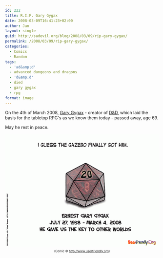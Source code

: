 ```yaml
---
id: 222
title: R.I.P. Gary Gygax
date: 2008-03-09T16:41:23+02:00
author: Jan
layout: single
guid: http://sadevil.org/blog/2008/03/09/rip-gary-gygax/
permalink: /2008/03/09/rip-gary-gygax/
categories:
  - Comics
  - Random
tags:
  - 'ad&amp;d'
  - advanced dungeons and dragons
  - 'd&amp;d'
  - died
  - gary gygax
  - rpg
format: image
---
```

On the 4th of March 2008, <a href="http://en.wikipedia.org/wiki/Gary_Gygax" target="_blank">Gary Gygax</a> - creator of <a href="http://en.wikipedia.org/wiki/Dungeons_&_Dragons" target="_blank">D&D</a>, which laid the basis for the tabletop RPG's as we know them today - passed away, age 69. 

May he rest in peace.

<center>
  <a href="http://ars.userfriendly.org/cartoons/?id=20080309" target="_blank"><img src="/assets/images/2008/02/uf011309-sm.gif" alt="" /></a><br /> <font size="-2">(Comic &copy; <a href="http://www.userfriendly.org" target="_blank">http://www.userfriendly.org</a>)</font>
</center>